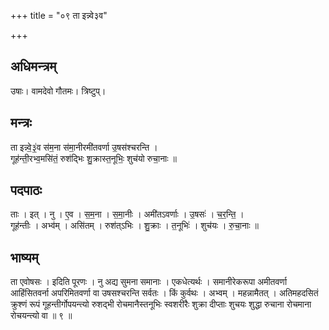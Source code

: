 +++
title = "०९ ता इन्न्वे३व"

+++
## अधिमन्त्रम्
उषाः। वामदेवो गौतमः। त्रिष्टुप्।

## मन्त्रः
ता इन्न्वे॒३॒॑व स॑म॒ना स॑मा॒नीरमी॑तवर्णा उ॒षस॑श्चरन्ति ।  
गूह॑न्ती॒रभ्व॒मसि॑तं॒ रुश॑द्भिः शु॒क्रास्त॒नूभिः॒ शुच॑यो रुचा॒नाः ॥

## पदपाठः
ताः । इत् । नु । ए॒व । स॒म॒ना । स॒मा॒नीः । अमी॑तऽवर्णाः । उ॒षसः॑ । च॒र॒न्ति॒ ।  
गूह॑न्तीः । अभ्व॑म् । असि॑तम् । रुश॑त्ऽभिः । शु॒क्राः । त॒नूभिः॑ । शुच॑यः । रु॒चा॒नाः ॥

## भाष्यम्
ता एवोषसः । इदिति पूरणः । नु अद्य सुमना समानाः । एकधेत्यर्थः । समानीरेकरूपा अमीतवर्णा आहिंसितवर्ना अपरिमितवर्णा वा उषसश्चरन्ति सर्वतः । किं कुर्वथः । अभ्वम् । महन्नामैतत् । अतिमहदसितं क्रुश्णं रूपं गूहन्तीर्गोपयन्त्यो रुशद्भी रोचमानैस्तनूभिः स्वशरीरैः शुक्रा दीप्ताः शुचयः शुद्धा रुचाना रोचमाना रोचयन्त्यो वा ॥ ९ ॥